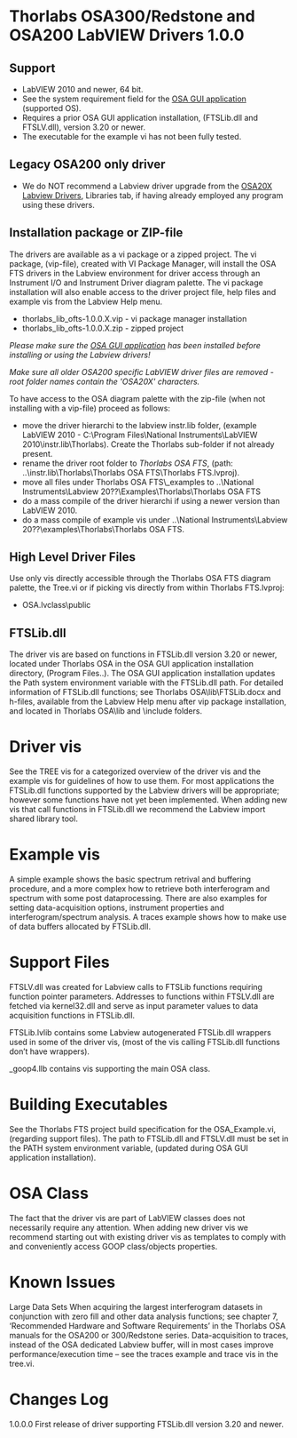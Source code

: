 # Thorlabs OSA300/Redstone and OSA200 LabVIEW Drivers 1.0.0
## Support
* LabVIEW 2010 and newer, 64 bit.
* See the system requirement field for the [OSA GUI application](https://www.thorlabs.com/software_pages/ViewSoftwarePage.cfm?Code=Redstone) (supported OS).
* Requires a prior OSA GUI application installation, (FTSLib.dll and FTSLV.dll), version 3.20 or newer.  
* The executable for the example vi has not been fully tested.

## Legacy OSA200 only driver
* We do NOT recommend a Labview driver upgrade from the [OSA20X Labview Drivers](https://www.thorlabs.com/software_pages/ViewSoftwarePage.cfm?Code=OSA), Libraries tab, if having already employed any program using these drivers. 

## Installation package or ZIP-file
The drivers are available as a vi package or a zipped project. The vi package, (vip-file), created with VI Package Manager, will install the OSA FTS drivers in the Labview environment for driver access through an Instrument I/O and Instrument Driver diagram palette. The vi package installation will also enable access to the driver project file, help files and example vis from the Labview Help menu.
* thorlabs_lib_ofts-1.0.0.X.vip - vi package manager installation
* thorlabs_lib_ofts-1.0.0.X.zip - zipped project

_Please make sure the [OSA GUI application](https://www.thorlabs.com/software_pages/ViewSoftwarePage.cfm?Code=Redstone) has been installed before installing or using the Labview drivers!_

_Make sure all older OSA200 specific LabVIEW driver files are removed - root folder names contain the 'OSA20X' characters._

To have access to the OSA diagram palette with the zip-file (when not installing with a vip-file) proceed as follows:
* move the driver hierarchi to the labview instr.lib folder, (example LabVIEW 2010 - C:\Program Files\National Instruments\LabVIEW 2010\instr.lib\Thorlabs). Create the   Thorlabs sub-folder if not already present.
* rename the driver root folder to _Thorlabs OSA FTS_, (path: ..\instr.lib\Thorlabs\Thorlabs OSA FTS\Thorlabs FTS.lvproj).
* move all files under Thorlabs OSA FTS\\_examples to ..\National Instruments\Labview 20??\Examples\Thorlabs\Thorlabs OSA FTS
* do a mass compile of the driver hierarchi if using a newer version than LabVIEW 2010.
* do a mass compile of example vis under ..\National Instruments\Labview 20??\examples\Thorlabs\Thorlabs OSA FTS.

## High Level Driver Files
Use only vis directly accessible through the Thorlabs OSA FTS diagram palette, the Tree.vi or if picking vis directly from within Thorlabs FTS.lvproj:
* OSA.lvclass\public

## FTSLib.dll
The driver vis are based on functions in FTSLib.dll version 3.20 or newer, located under Thorlabs OSA in the OSA GUI application installation directory, (Program Files\..). The OSA GUI application installation updates the Path system environment variable with the FTSLib.dll path. 
For detailed information of FTSLib.dll functions; see Thorlabs OSA\lib\FTSLib.docx and h-files, available from the Labview Help menu after vip package installation, and located in Thorlabs OSA\lib and \include folders.

# Driver vis
See the TREE vis for a categorized overview of the driver vis and the example vis for guidelines of how to use them. For most applications the FTSLib.dll functions supported by the Labview drivers will be appropriate; however some functions have not yet been implemented. When adding new vis that call functions in FTSLib.dll we recommend the Labview import shared library tool.  
# Example vis
A simple example shows the basic spectrum retrival and buffering procedure, and a more complex how to retrieve both interferogram and spectrum with some post dataprocessing. There are also examples for setting data-acquisition options, instrument properties and interferogram/spectrum analysis. A traces example shows how to make use of data buffers allocated by FTSLib.dll.
# Support Files
FTSLV.dll was created for Labview calls to FTSLib functions requiring function pointer parameters. Addresses to functions within FTSLV.dll are fetched via kernel32.dll and serve as input parameter values to data acquisition functions in FTSLib.dll. 

FTSLib.lvlib contains some Labview autogenerated FTSLib.dll wrappers used in some of the driver vis, (most of the vis calling FTSLib.dll functions don’t have wrappers).

_goop4.llb contains vis supporting the main OSA class.
# Building Executables
See the Thorlabs FTS project build specification for the OSA_Example.vi, (regarding support files). 
The path to FTSLib.dll and FTSLV.dll must be set in the PATH system environment variable, (updated during OSA GUI application installation). 
# OSA Class
The fact that the driver vis are part of LabVIEW classes does not necessarily require any attention. When adding new driver vis we recommend starting out with existing driver vis as templates to comply with and conveniently access GOOP class/objects properties. 
# Known Issues
Large Data Sets
When acquiring the largest interferogram datasets in conjunction with zero fill and other data analysis functions; see chapter 7, ‘Recommended Hardware and Software Requirements’ in the Thorlabs OSA manuals for the OSA200 or 300/Redstone series. Data-acquisition to traces, instead of the OSA dedicated Labview buffer, will in most cases improve performance/execution time – see the traces example and trace vis in the tree.vi.
 
# Changes Log 
1.0.0.0
First release of driver supporting FTSLib.dll version 3.20 and newer.

